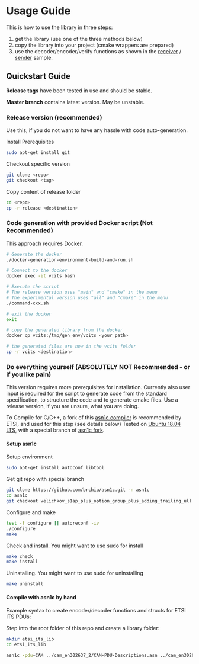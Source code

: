 # Usage Guide
This is how to use the library in three steps:
1. get the library (use one of the three methods below)
2. copy the library into your project (cmake wrappers are prepared)
3. use the decoder/encoder/verify functions as shown in the [receiver](https://github.com/virtual-vehicle/vehicle_captain_routing_receiver_example) / [sender](https://github.com/virtual-vehicle/vehicle_captain_routing_sender_example) sample.

## Quickstart Guide
**Release tags** have been tested in use and should be stable.

**Master branch** contains latest version. May be unstable.

### Release version (recommended)
Use this, if you do not want to have any hassle with code auto-generation.

Install Prerequisites
````bash
sudo apt-get install git
````
Checkout specific version
````bash
git clone <repo>
git checkout <tag>
````
Copy content of release folder
````bash
cd <repo>
cp -r release <destination>
````

### Code generation with provided Docker script (Not Recommended)
This approach requires [Docker](https://www.docker.com/).

```bash
# Generate the docker
./docker-generation-environment-build-and-run.sh

# Connect to the docker
docker exec -it vcits bash

# Execute the script
# The release version uses "main" and "cmake" in the menu
# The experimental version uses "all" and "cmake" in the menu
./command-cxx.sh

# exit the docker
exit

# copy the generated library from the docker
docker cp vcits:/tmp/gen_env/vcits <your_path>

# the generated files are now in the vcits folder
cp -r vcits <destination>
```


### Do everything yourself (ABSOLUTELY NOT Recommended - or if you like pain)
This version requires more prerequisites for installation. Currently also user input is required for the script to generate code from the standard specification, to structure the code and to generate cmake files. Use a release version, if you are unsure, what you are doing.


To Compile for C/C++, a fork of this [asn1c compiler](https://github.com/vlm/asn1c) is recommended by ETSI, and used for this step (see details below)
Tested on [Ubuntu 18.04 LTS](https://releases.ubuntu.com/18.04/), with a special branch of [asn1c fork](https://github.com/brchiu/asn1c.git).

#### Setup asn1c
Setup environment
```bash
sudo apt-get install autoconf libtool
```
Get git repo with special branch
```bash
git clone https://github.com/brchiu/asn1c.git -n asn1c
cd asn1c
git checkout velichkov_s1ap_plus_option_group_plus_adding_trailing_ull
```
Configure and make
```bash
test -f configure || autoreconf -iv
./configure
make
```
Check and install. You might want to use sudo for install
```bash
make check
make install
```
Uninstalling. You might want to use sudo for uninstalling
```bash
make uninstall
```

#### Compile with asn1c by hand
Example syntax to create encoder/decoder functions and structs for ETSI ITS PDUs:

Step into the root folder of this repo and create a library folder:
```bash
mkdir etsi_its_lib
cd etsi_its_lib
```
```bash
asn1c -pdu=CAM ../cam_en302637_2/CAM-PDU-Descriptions.asn ../cam_en302637_2/cdd/ITS-Container.asn
```

